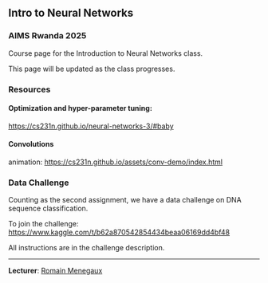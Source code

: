 ## Intro to Neural Networks
### AIMS Rwanda 2025

Course page for the Introduction to Neural Networks class.

This page will be updated as the class progresses.

### Resources
#### Optimization and hyper-parameter tuning:
https://cs231n.github.io/neural-networks-3/#baby

#### Convolutions
animation: https://cs231n.github.io/assets/conv-demo/index.html

### Data Challenge

Counting as the second assignment, we have a data challenge on DNA sequence classification.

To join the challenge:
https://www.kaggle.com/t/b62a870542854434beaa06169dd4bf48

All instructions are in the challenge description.


---

**Lecturer**: [Romain Menegaux](https://rmenegaux.github.io)
